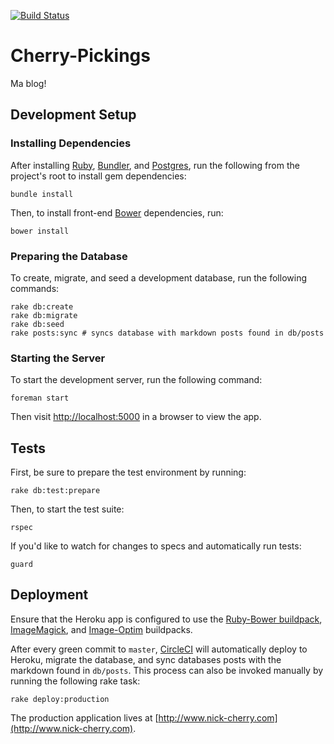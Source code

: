 
[![Build Status](http://circleci-badges-max.herokuapp.com/img/nickcherry/cherry-pickings/master?token=351b5349fa74fed8aecae1e81dcd6289aae936f1)](https://circleci.com/gh/nickcherry/cherry-pickings/tree/master)

# Cherry-Pickings

Ma blog!

## Development Setup

### Installing Dependencies

After installing [Ruby](https://www.ruby-lang.org/en/), [Bundler](http://bundler.io/), and [Postgres](http://www.postgresql.org/), run the following from the project's root to install gem dependencies:

```shell
bundle install
```

Then, to install front-end [Bower](http://bower.io/) dependencies, run:

```shell
bower install
```

### Preparing the Database

To create, migrate, and seed a development database, run the following commands:

```shell
rake db:create
rake db:migrate
rake db:seed
rake posts:sync # syncs database with markdown posts found in db/posts
```

### Starting the Server

To start the development server, run the following command:

```shell
foreman start
```

Then visit [http://localhost:5000](http://localhost:5000) in a browser to view the app.

## Tests

First, be sure to prepare the test environment by running:

```shell
rake db:test:prepare
```

Then, to start the test suite:

```shell
rspec
```

If you'd like to watch for changes to specs and automatically run tests:

```shell
guard
```

## Deployment

Ensure that the Heroku app is configured to use the [Ruby-Bower buildpack](https://github.com/qnyp/heroku-buildpack-ruby-bower.git), [ImageMagick](https://github.com/ello/heroku-buildpack-imagemagick), and [Image-Optim](https://github.com/bobbus/image-optim-buildpack) buildpacks.

After every green commit to `master`, [CircleCI](https://circleci.com/gh/nickcherry/cherry-pickings/tree/master) will automatically deploy to Heroku, migrate the database, and sync databases posts with the markdown found in `db/posts`. This process can also be invoked manually by running the following rake task:

```shell
rake deploy:production
```

The production application lives at [http://www.nick-cherry.com](http://www.nick-cherry.com).
